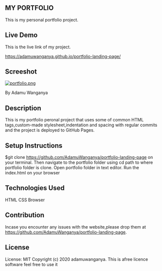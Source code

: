 ## MY PORTFOLIO
This is my personal portfolio project.

## Live Demo
This is the live link of my project.

https://adamuwanganya.github.io/portfolio-landing-page/

## Screeshot
[![portfolio.png](https://i.postimg.cc/htSYgrwS/portfolio.png)](https://postimg.cc/JG2x5bMg) 


By Adamu Wanganya
## Description
This is my portfolio peronal project that uses some of common HTML tags,custom-made stylesheet,indentation and spacing with regular commits and the project is deployed to GitHub Pages.

## Setup Instructions
$git clone https://github.com/AdamuWanganya/portfolio-landing-page on your terminal.
Then navigate to the portfolio folder using cd path to where portfolio folder is clone.
Open portfolio folder in text editor.
Run the index.html on your browser

## Technologies Used
HTML
CSS
Browser

## Contribution
Incase you encounter any issues with the website,please drop them at https://github.com/AdamuWanganya/portfolio-landing-page.

## License
License: MIT Copyright (c) 2020 adamuwanganya.
This is afree licence software feel free to use it

